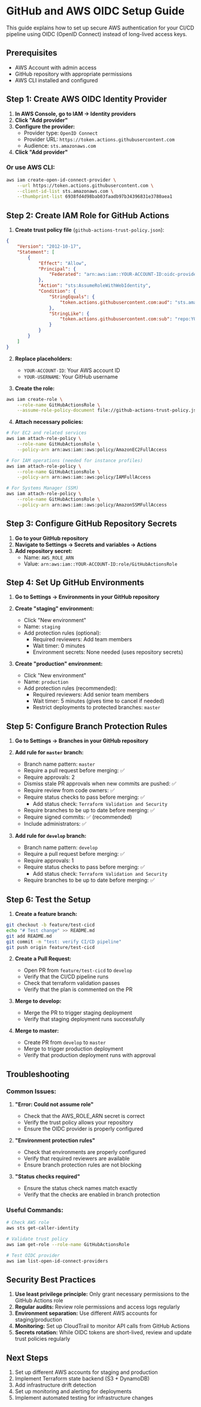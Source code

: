 # GitHub and AWS OIDC Setup Guide

This guide explains how to set up secure AWS authentication for your CI/CD pipeline using OIDC (OpenID Connect) instead of long-lived access keys.

## Prerequisites
- AWS Account with admin access
- GitHub repository with appropriate permissions
- AWS CLI installed and configured

## Step 1: Create AWS OIDC Identity Provider

1. **In AWS Console, go to IAM → Identity providers**
2. **Click "Add provider"**
3. **Configure the provider:**
   - Provider type: `OpenID Connect`
   - Provider URL: `https://token.actions.githubusercontent.com`
   - Audience: `sts.amazonaws.com`
4. **Click "Add provider"**

### Or use AWS CLI:
```bash
aws iam create-open-id-connect-provider \
    --url https://token.actions.githubusercontent.com \
    --client-id-list sts.amazonaws.com \
    --thumbprint-list 6938fd4d98bab03faadb97b34396831e3780aea1
```

## Step 2: Create IAM Role for GitHub Actions

1. **Create trust policy file** (`github-actions-trust-policy.json`):
```json
{
    "Version": "2012-10-17",
    "Statement": [
        {
            "Effect": "Allow",
            "Principal": {
                "Federated": "arn:aws:iam::YOUR-ACCOUNT-ID:oidc-provider/token.actions.githubusercontent.com"
            },
            "Action": "sts:AssumeRoleWithWebIdentity",
            "Condition": {
                "StringEquals": {
                    "token.actions.githubusercontent.com:aud": "sts.amazonaws.com"
                },
                "StringLike": {
                    "token.actions.githubusercontent.com:sub": "repo:YOUR-USERNAME/FilmPro-Infra:*"
                }
            }
        }
    ]
}
```

2. **Replace placeholders:**
   - `YOUR-ACCOUNT-ID`: Your AWS account ID
   - `YOUR-USERNAME`: Your GitHub username

3. **Create the role:**
```bash
aws iam create-role \
    --role-name GitHubActionsRole \
    --assume-role-policy-document file://github-actions-trust-policy.json
```

4. **Attach necessary policies:**
```bash
# For EC2 and related services
aws iam attach-role-policy \
    --role-name GitHubActionsRole \
    --policy-arn arn:aws:iam::aws:policy/AmazonEC2FullAccess

# For IAM operations (needed for instance profiles)
aws iam attach-role-policy \
    --role-name GitHubActionsRole \
    --policy-arn arn:aws:iam::aws:policy/IAMFullAccess

# For Systems Manager (SSM)
aws iam attach-role-policy \
    --role-name GitHubActionsRole \
    --policy-arn arn:aws:iam::aws:policy/AmazonSSMFullAccess
```

## Step 3: Configure GitHub Repository Secrets

1. **Go to your GitHub repository**
2. **Navigate to Settings → Secrets and variables → Actions**
3. **Add repository secret:**
   - Name: `AWS_ROLE_ARN`
   - Value: `arn:aws:iam::YOUR-ACCOUNT-ID:role/GitHubActionsRole`

## Step 4: Set Up GitHub Environments

1. **Go to Settings → Environments in your GitHub repository**
2. **Create "staging" environment:**
   - Click "New environment"
   - Name: `staging`
   - Add protection rules (optional):
     - Required reviewers: Add team members
     - Wait timer: 0 minutes
     - Environment secrets: None needed (uses repository secrets)

3. **Create "production" environment:**
   - Click "New environment"
   - Name: `production`
   - Add protection rules (recommended):
     - Required reviewers: Add senior team members
     - Wait timer: 5 minutes (gives time to cancel if needed)
     - Restrict deployments to protected branches: `master`

## Step 5: Configure Branch Protection Rules

1. **Go to Settings → Branches in your GitHub repository**
2. **Add rule for `master` branch:**
   - Branch name pattern: `master`
   - Require a pull request before merging: ✅
   - Require approvals: 2
   - Dismiss stale PR approvals when new commits are pushed: ✅
   - Require review from code owners: ✅
   - Require status checks to pass before merging: ✅
     - Add status check: `Terraform Validation and Security`
   - Require branches to be up to date before merging: ✅
   - Require signed commits: ✅ (recommended)
   - Include administrators: ✅

3. **Add rule for `develop` branch:**
   - Branch name pattern: `develop`
   - Require a pull request before merging: ✅
   - Require approvals: 1
   - Require status checks to pass before merging: ✅
     - Add status check: `Terraform Validation and Security`
   - Require branches to be up to date before merging: ✅

## Step 6: Test the Setup

1. **Create a feature branch:**
```bash
git checkout -b feature/test-cicd
echo "# Test change" >> README.md
git add README.md
git commit -m "test: verify CI/CD pipeline"
git push origin feature/test-cicd
```

2. **Create a Pull Request:**
   - Open PR from `feature/test-cicd` to `develop`
   - Verify that the CI/CD pipeline runs
   - Check that terraform validation passes
   - Verify that the plan is commented on the PR

3. **Merge to develop:**
   - Merge the PR to trigger staging deployment
   - Verify that staging deployment runs successfully

4. **Merge to master:**
   - Create PR from `develop` to `master`
   - Merge to trigger production deployment
   - Verify that production deployment runs with approval

## Troubleshooting

### Common Issues:

1. **"Error: Could not assume role"**
   - Check that the AWS_ROLE_ARN secret is correct
   - Verify the trust policy allows your repository
   - Ensure the OIDC provider is properly configured

2. **"Environment protection rules"**
   - Check that environments are properly configured
   - Verify that required reviewers are available
   - Ensure branch protection rules are not blocking

3. **"Status checks required"**
   - Ensure the status check names match exactly
   - Verify that the checks are enabled in branch protection

### Useful Commands:

```bash
# Check AWS role
aws sts get-caller-identity

# Validate trust policy
aws iam get-role --role-name GitHubActionsRole

# Test OIDC provider
aws iam list-open-id-connect-providers
```

## Security Best Practices

1. **Use least privilege principle:** Only grant necessary permissions to the GitHub Actions role
2. **Regular audits:** Review role permissions and access logs regularly
3. **Environment separation:** Use different AWS accounts for staging/production
4. **Monitoring:** Set up CloudTrail to monitor API calls from GitHub Actions
5. **Secrets rotation:** While OIDC tokens are short-lived, review and update trust policies regularly

## Next Steps

1. Set up different AWS accounts for staging and production
2. Implement Terraform state backend (S3 + DynamoDB)
3. Add infrastructure drift detection
4. Set up monitoring and alerting for deployments
5. Implement automated testing for infrastructure changes
